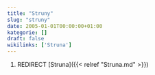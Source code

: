 ```yaml
---
title: "Struny"
slug: "struny"
date: 2005-01-01T00:00:00+01:00
kategorie: []
draft: false
wikilinks: ['Struna']
---
```

1.  REDIRECT [Struna]({{< relref "Struna.md" >}})